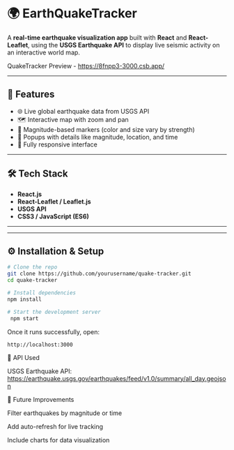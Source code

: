 # 🌍 EarthQuakeTracker

A **real-time earthquake visualization app** built with **React** and **React-Leaflet**, using the **USGS Earthquake API** to display live seismic activity on an interactive world map.

QuakeTracker Preview - https://8fnpp3-3000.csb.app/

---

## 🚀 Features

- 🌐 Live global earthquake data from USGS API  
- 🗺️ Interactive map with zoom and pan  
- 📍 Magnitude-based markers (color and size vary by strength)  
- 💬 Popups with details like magnitude, location, and time  
- 📱 Fully responsive interface  

---

## 🛠️ Tech Stack

- **React.js**
- **React-Leaflet / Leaflet.js**
- **USGS API**
- **CSS3 / JavaScript (ES6)**

---


---

## ⚙️ Installation & Setup

```bash
# Clone the repo
git clone https://github.com/yourusername/quake-tracker.git
cd quake-tracker

# Install dependencies
npm install

# Start the development server
 npm start
```

Once it runs successfully, open:
```
http://localhost:3000
```
🌋 API Used

USGS Earthquake API:
https://earthquake.usgs.gov/earthquakes/feed/v1.0/summary/all_day.geojson

🧩 Future Improvements

Filter earthquakes by magnitude or time

Add auto-refresh for live tracking

Include charts for data visualization



